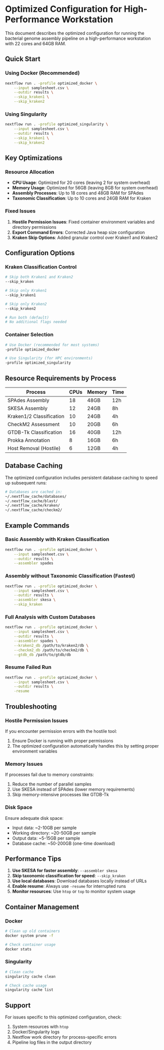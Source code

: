 # Optimized Configuration for High-Performance Workstation

This document describes the optimized configuration for running the bacterial genome assembly pipeline on a high-performance workstation with 22 cores and 64GB RAM.

## Quick Start

### Using Docker (Recommended)
```bash
nextflow run . -profile optimized_docker \
    --input samplesheet.csv \
    --outdir results \
    --skip_kraken1 \
    --skip_kraken2
```

### Using Singularity
```bash
nextflow run . -profile optimized_singularity \
    --input samplesheet.csv \
    --outdir results \
    --skip_kraken1 \
    --skip_kraken2
```

## Key Optimizations

### Resource Allocation
- **CPU Usage**: Optimized for 20 cores (leaving 2 for system overhead)
- **Memory Usage**: Optimized for 56GB (leaving 8GB for system overhead)
- **Assembly Processes**: Up to 18 cores and 48GB RAM for SPAdes
- **Taxonomic Classification**: Up to 10 cores and 24GB RAM for Kraken

### Fixed Issues
1. **Hostile Permission Issues**: Fixed container environment variables and directory permissions
2. **Export Command Errors**: Corrected Java heap size configuration
3. **Kraken Skip Options**: Added granular control over Kraken1 and Kraken2

## Configuration Options

### Kraken Classification Control
```bash
# Skip both Kraken1 and Kraken2
--skip_kraken

# Skip only Kraken1
--skip_kraken1

# Skip only Kraken2
--skip_kraken2

# Run both (default)
# No additional flags needed
```

### Container Selection
```bash
# Use Docker (recommended for most systems)
-profile optimized_docker

# Use Singularity (for HPC environments)
-profile optimized_singularity
```

## Resource Requirements by Process

| Process | CPUs | Memory | Time |
|---------|------|--------|------|
| SPAdes Assembly | 18 | 48GB | 12h |
| SKESA Assembly | 12 | 24GB | 8h |
| Kraken1/2 Classification | 10 | 24GB | 4h |
| CheckM2 Assessment | 10 | 20GB | 6h |
| GTDB-Tk Classification | 16 | 40GB | 12h |
| Prokka Annotation | 8 | 16GB | 6h |
| Host Removal (Hostile) | 6 | 12GB | 4h |

## Database Caching

The optimized configuration includes persistent database caching to speed up subsequent runs:

```bash
# Databases are cached in:
~/.nextflow_cache/databases/
~/.nextflow_cache/blast/
~/.nextflow_cache/kraken/
~/.nextflow_cache/checkm2/
```

## Example Commands

### Basic Assembly with Kraken Classification
```bash
nextflow run . -profile optimized_docker \
    --input samplesheet.csv \
    --outdir results \
    --assembler spades
```

### Assembly without Taxonomic Classification (Fastest)
```bash
nextflow run . -profile optimized_docker \
    --input samplesheet.csv \
    --outdir results \
    --assembler skesa \
    --skip_kraken
```

### Full Analysis with Custom Databases
```bash
nextflow run . -profile optimized_docker \
    --input samplesheet.csv \
    --outdir results \
    --assembler spades \
    --kraken2_db /path/to/kraken2/db \
    --checkm2_db /path/to/checkm2/db \
    --gtdb_db /path/to/gtdb/db
```

### Resume Failed Run
```bash
nextflow run . -profile optimized_docker \
    --input samplesheet.csv \
    --outdir results \
    -resume
```

## Troubleshooting

### Hostile Permission Issues
If you encounter permission errors with the hostile tool:
1. Ensure Docker is running with proper permissions
2. The optimized configuration automatically handles this by setting proper environment variables

### Memory Issues
If processes fail due to memory constraints:
1. Reduce the number of parallel samples
2. Use SKESA instead of SPAdes (lower memory requirements)
3. Skip memory-intensive processes like GTDB-Tk

### Disk Space
Ensure adequate disk space:
- Input data: ~2-10GB per sample
- Working directory: ~20-50GB per sample
- Output data: ~5-15GB per sample
- Database cache: ~50-200GB (one-time download)

## Performance Tips

1. **Use SKESA for faster assembly**: `--assembler skesa`
2. **Skip taxonomic classification for speed**: `--skip_kraken`
3. **Use local databases**: Download databases locally instead of URLs
4. **Enable resume**: Always use `-resume` for interrupted runs
5. **Monitor resources**: Use `htop` or `top` to monitor system usage

## Container Management

### Docker
```bash
# Clean up old containers
docker system prune -f

# Check container usage
docker stats
```

### Singularity
```bash
# Clean cache
singularity cache clean

# Check cache usage
singularity cache list
```

## Support

For issues specific to this optimized configuration, check:
1. System resources with `htop`
2. Docker/Singularity logs
3. Nextflow work directory for process-specific errors
4. Pipeline log files in the output directory